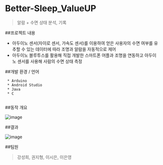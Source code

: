 # Better-Sleep_ValueUP
> 알람 + 수면 상태 분석, 기록

##프로젝트 내용
* 아두이노 센서(자이로 센서, 가속도 센서)를 이용하여 얻은 사용자의 수면 여부를 유추할 수 있는 데이터에 따라 조명과 알람을 자동적으로 제어
* 아두이노 블루투스를 활용해 직접 개발한 스마트폰 어플과 조명을 연동하고 아두이노 센서를 사용해 사람의 수면 상태 측정

##개발 환경 / 언어
```
 * Arduino
 * Android Studio
 * Java
 * C
 
```   

##동작 개요

![image](https://user-images.githubusercontent.com/59370701/92681898-e65a1380-f369-11ea-8ee2-7c053c456762.png)


##결과

![image](https://user-images.githubusercontent.com/59370701/92681763-79df1480-f369-11ea-846a-2faca8054095.png)


##팀원
> 강성희, 권지형, 이시은, 이은영
